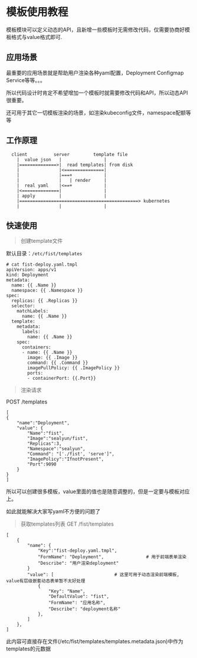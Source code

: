 # 模板使用教程
模板模块可以定义动态的API，且新增一些模板时无需修改代码，仅需要协商好模板格式与value格式即可.

## 应用场景
最重要的应用场景就是帮助用户渲染各种yaml配置，Deployment Configmap Service等等。。。

所以代码设计时肯定不希望增加一个模板时就需要修改代码和API，所以动态API很重要。

还可用于其它一切模板渲染的场景，如渲染kubeconfig文件，namespace配额等等

## 工作原理
```
  client          server         template file
    |  value json   |                |
    |==============>|  read templates| from disk
    |               |<===============|
    |               |===+            |
    |               |   | render     |
    |  real yaml    |<==+            |
    |<==============|                |
    | apply         |                |
    |=============================================> kubernetes
    |               |                |
```

## 快速使用
> 创建template文件

默认目录：`/etc/fist/templates`

```
# cat fist-deploy.yaml.tmpl
apiVersion: apps/v1
kind: Deployment
metadata:
  name: {{ .Name }}
  namespace: {{ .Namespace }}
spec:
  replicas: {{ .Replicas }}
  selector:
    matchLabels:
      name: {{ .Name }}
  template:
    metadata:
      labels:
        name: {{ .Name }}
    spec:
      containers:
      - name: {{ .Name }}
        image: {{ .Image }}
        command: {{ .Command }}
        imagePullPolicy: {{ .ImagePolicy }}
        ports:
        - containerPort: {{.Port}}
```

> 渲染请求

POST /templates
```
[
{
	"name":"Deployment",  
	"value": {                       
		"Name":"fist",
		"Image":"sealyun/fist",
		"Replicas":3,
		"Namespace":"sealyun",
		"Command": "['./fist', 'serve']",
		"ImagePolicy":"IfnotPresent",
		"Port":9090
	}
}
]
```
所以可以创建很多模板，value里面的值也是随意调整的，但是一定要与模板对应上。

如此就能解决大家写yaml不方便的问题了

> 获取templates列表
GET /fist/templates
```
[
    {
	    "name": {
            "Key":"fist-deploy.yaml.tmpl",  
            "FormName": "Deployment",                # 用于前端表单渲染
            "Describe": "用户渲染deployment"
        }
        "value": [                       # 这里可用于动态渲染前端模板, value有层级嵌套动态表单暂不太好处理
            {
                "Key": "Name",
                "DefaultValue": "fist",
                "FormName": "应用名称",
                "Describe": "deployment名称"
            },
        ]
    },
]
```
此内容可直接存在文件(/etc/fist/templates/templates.metadata.json)中作为templates的元数据

